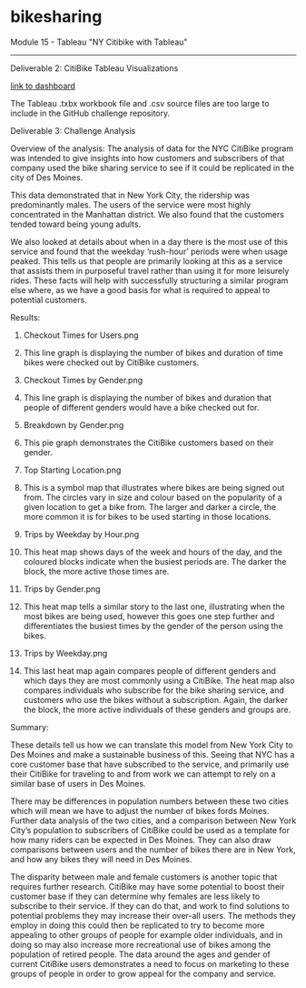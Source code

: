 # bikesharing
Module 15 - Tableau
"NY Citibike with Tableau"

---

Deliverable 2: CitiBike Tableau Visualizations

[link to dashboard](https://public.tableau.com/app/profile/mark.george5727/viz/NYCCitiBike-ModuleChallenge15/NYCCitibikeResearchChallenge15?publish=yes)

The Tableau .txbx workbook file and .csv source files are too large to include in the GitHub challenge repository.  


Deliverable 3: Challenge Analysis

Overview of the analysis: 
The analysis of data for the NYC CitiBike program was intended to give insights into how customers and subscribers of that company used the bike sharing service to see if it could be replicated in the city of Des Moines. 

This data demonstrated that in New York City, the ridership was predominantly males. The users of the service were most highly concentrated in the Manhattan district. We also found that the customers tended toward being young adults. 

We also looked at details about when in a day there is the most use of this service and found that the weekday ‘rush-hour’ periods were when usage peaked. This tells us that people are primarily looking at this as a service that assists them in purposeful travel rather than using it for more leisurely rides. These facts will help with successfully structuring a similar program else where, as we have a good basis for what is required to appeal to potential customers.


Results: 

1. Checkout Times for Users.png
1.	This line graph is displaying the number of bikes and duration of time bikes were checked out by CitiBike customers.

2. Checkout Times by Gender.png
2.	This line graph is displaying the number of bikes and duration that people of different genders would have a bike checked out for.

3. Breakdown by Gender.png
3.	This pie graph demonstrates the CitiBike customers based on their gender.

4. Top Starting Location.png
4.	This is a symbol map that illustrates where bikes are being signed out from. The circles vary in size and colour based on the popularity of a given location to get a bike from. The larger and darker a circle, the more common it is for bikes to be used starting in those locations.

5. Trips by Weekday by Hour.png
5.	This heat map shows days of the week and hours of the day, and the coloured blocks indicate when the busiest periods are. The darker the block, the more active those times are. 

6. Trips by Gender.png
6.	This heat map tells a similar story to the last one, illustrating when the most bikes are being used, however this goes one step further and differentiates the busiest times by the gender of the person using the bikes.

7. Trips by Weekday.png
7.	This last heat map again compares people of different genders and which days they are most commonly using a CitiBike. The heat map also compares individuals who subscribe for the bike sharing service, and customers who use the bikes without a subscription. Again, the darker the block, the more active individuals of these genders and groups are.


Summary: 

These details tell us how we can translate this model from New York City to Des Moines and make a sustainable business of this. Seeing that NYC has a core customer base that have subscribed to the service, and primarily use their CitiBike for traveling to and from work we can attempt to rely on a similar base of users in Des Moines. 

There may be differences in population numbers between these two cities which will mean we have to adjust the number of bikes fords Moines. Further data analysis of the two cities, and a comparison between New York City’s population to subscribers of CitiBike could be used as a template for how many riders can be expected in Des Moines. They can also draw comparisons between users and the number of bikes there are in New York, and how any bikes they will need in Des Moines.

The disparity between male and female customers is another topic that requires further research. CitiBike may have some potential to boost their customer base if they can determine why females are less likely to subscribe to their service. If they can do that, and work to find solutions to potential problems they may increase their over-all users. The methods they employ in doing this could then be replicated to try to become more appealing to other groups of people for example older individuals, and in doing so may also increase more recreational use of bikes among the population of retired people. The data around the ages and gender of current CitiBike users demonstrates a need to focus on marketing to these groups of people in order to grow appeal for the company and service.

